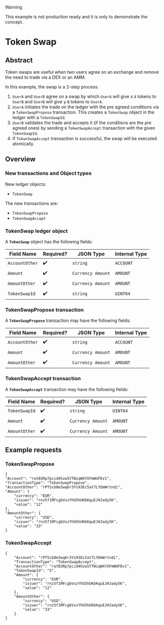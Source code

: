 > [!WARNING]  
> This example is not production ready and it is only to demonstrate the concept. 

# Token Swap

## Abstract

Token swaps are useful when two users agree on an exchange and remove the need to trade via a DEX or an AMM.

In this example, the swap is a 2-step process:

1. `UserA` and `UserB` agree on a swap by which `UserA` will give x `A` tokens to `UserB` and `UserB` will give y `B` tokens to `UserA`.
2. `UserA` initiates the trade on the ledger with the pre agreed conditions via a `TokenSwapPropose` transaction.
This creates a `TokenSwap` object in the ledger with a `TokenSwapId`.
3. `UserB` validates the trade and accepts it (if the conditions are the pre agreed ones) by sending a `TokwnSwapAccept` transaction with the given `TokenSwapId`.
4. If `TokwnSwapAccept` transaction is successful, the swap will be executed atomically.

## Overview

### New transactions and Object types

New ledger objects:

- `TokenSwap`

The new transactions are:

- `TokenSwapPropose`
- `TokenSwapAccept`

### TokenSwap ledger object

A **`TokenSwap`** object has the following fields:

| Field Name                 | Required? | JSON Type         | Internal Type   |
| -------------------------- | --------- | ----------------- | --------------- |
| `AccountOther`             | ✔️         | `string`          | `ACCOUNT`       |
| `Amount`                   | ✔️         | `Currency Amount` | `AMOUNT`        |
| `AmountOther`              | ✔️         | `Currency Amount` | `AMOUNT`        |
| `TokenSwapId`              | ✔️         | `string`          | `UINT64`        |

### TokenSwapPropose transaction

A **`TokenSwapPropose`** transaction may have the following fields:

| Field Name                 | Required? | JSON Type         | Internal Type   |
| -------------------------- | --------- | ----------------- | --------------- |
| `AccountOther`             | ✔️         | `string`          | `ACCOUNT`       |
| `Amount`                   | ✔️         | `Currency Amount` | `AMOUNT`        |
| `AmountOther`              | ✔️         | `Currency Amount` | `AMOUNT`        |

### TokenSwapAccept transaction

A **`TokenSwapAccept`** transaction may have the following fields:

| Field Name                 | Required? | JSON Type         | Internal Type   |
| -------------------------- | --------- | ----------------- | --------------- |
| `TokenSwapId`              | ✔️         | `string`          | `UINT64`        |
| `Amount`                   | ✔️         | `Currency Amount` | `AMOUNT`        |
| `AmountOther`              | ✔️         | `Currency Amount` | `AMOUNT`        |

## Example requests

### TokenSwapPropose

```
{
"Account": "ratB3Rp7pcid4hzwSYTWiqWXYXFmWUFDv1",
"TransactionType": "TokenSwapPropose",
"AccountOther": "rPTScb8m3wq6r3Ys93Ec5at7LYDmWrtndi",
"Amount": {
    "currency": "EUR",
    "issuer": "rnz5f1MFcgbVxzYhU5hUKbKquEJHJady5K",
    "value": "12"
},
"AmountOther": {
    "currency": "USD",
    "issuer": "rnz5f1MFcgbVxzYhU5hUKbKquEJHJady5K",
    "value": "33"
}
```

### TokenSwapAccept

```
{
    "Account": "rPTScb8m3wq6r3Ys93Ec5at7LYDmWrtndi",
    "TransactionType": "TokenSwapAccept",
    "AccountOther": "ratB3Rp7pcid4hzwSYTWiqWXYXFmWUFDv1",
    "TokenSwapId": "5",
    "Amount": {
        "currency": "EUR",
        "issuer": "rnz5f1MFcgbVxzYhU5hUKbKquEJHJady5K",
        "value": "12"
    },
    "AmountOther": {
        "currency": "USD",
        "issuer": "rnz5f1MFcgbVxzYhU5hUKbKquEJHJady5K",
        "value": "33"
    }
}
```